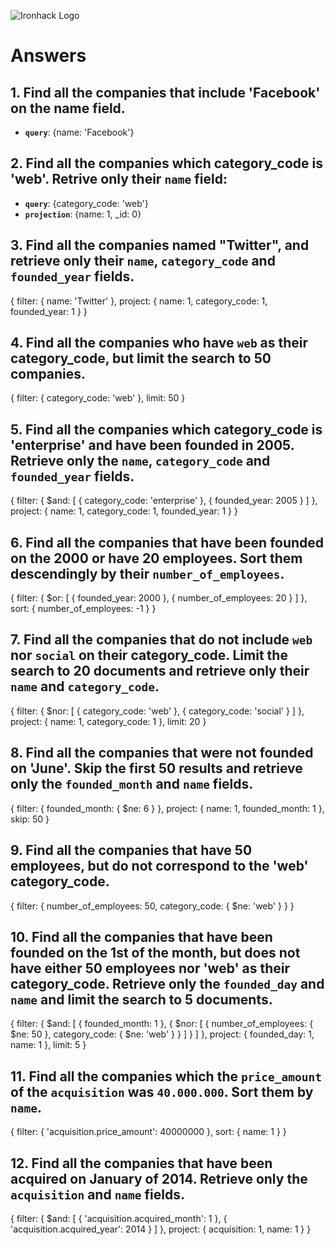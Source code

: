 ![Ironhack Logo](https://i.imgur.com/1QgrNNw.png)

# Answers

## 1. Find all the companies that include 'Facebook' on the **name** field.

 - **`query`**: {name: 'Facebook'}
 
 ## 2. Find all the companies which **category_code** is 'web'. Retrive only their `name` field:

 - **`query`**: {category_code: 'web'}
 - **`projection`**: {name: 1, _id: 0}

## 3. Find all the companies named "Twitter", and retrieve only their `name`, `category_code` and `founded_year` fields.
{
 filter: {
  name: 'Twitter'
 },
 project: {
  name: 1,
  category_code: 1,
  founded_year: 1
 }
}
## 4. Find all the companies who have `web` as their **category_code**, but limit the search to 50 companies.
{
 filter: {
  category_code: 'web'
 },
 limit: 50
}

## 5. Find all the companies which **category_code** is 'enterprise' and have been founded in 2005. Retrieve only the `name`, `category_code` and `founded_year` fields.

{
 filter: {
  $and: [
   {
    category_code: 'enterprise'
   },
   {
    founded_year: 2005
   }
  ]
 },
 project: {
  name: 1,
  category_code: 1,
  founded_year: 1
 }
}

## 6. Find all the companies that have been **founded** on the 2000 or have 20 **employees**. Sort them descendingly by their `number_of_employees`.

<!-- {
 filter: {
  $or: [
   {
    founded_year: 2000
   },
   {
    number_of_employees: {
     $gt: 20
    }
   }
  ]
 },
 sort: {
  number_of_employees: -1
 }
} -->
{
 filter: {
  $or: [
   {
    founded_year: 2000
   },
   {
    number_of_employees: 20
   }
  ]
 },
 sort: {
  number_of_employees: -1
 }
}

## 7. Find all the companies that do not include `web` nor `social` on their **category_code**. Limit the search to 20 documents and retrieve only their `name` and `category_code`.
{
 filter: {
  $nor: [
   {
    category_code: 'web'
   },
   {
    category_code: 'social'
   }
  ]
 },
 project: {
  name: 1,
  category_code: 1
 },
 limit: 20
}
## 8. Find all the companies that were not **founded** on 'June'. Skip the first 50 results and retrieve only the `founded_month` and `name` fields.
{
 filter: {
  founded_month: {
   $ne: 6
  }
 },
 project: {
  name: 1,
  founded_month: 1
 },
 skip: 50
}

## 9. Find all the companies that have 50 employees, but do not correspond to the 'web' **category_code**. 
{
 filter: {
  number_of_employees: 50,
  category_code: {
   $ne: 'web'
  }
 }
}

## 10. Find all the companies that have been founded on the 1st of the month, but does not have either 50 employees nor 'web' as their **category_code**. Retrieve only the `founded_day` and `name` and limit the search to 5 documents.
{
 filter: {
  $and: [
   {
    founded_month: 1
   },
   {
    $nor: [
     {
      number_of_employees: {
       $ne: 50
      },
      category_code: {
       $ne: 'web'
      }
     }
    ]
   }
  ]
 },
 project: {
  founded_day: 1,
  name: 1
 },
 limit: 5
}
## 11. Find all the companies which the `price_amount` of the `acquisition` was **`40.000.000`**. Sort them by `name`.

{
 filter: {
  'acquisition.price_amount': 40000000
 },
 sort: {
  name: 1
 }
}

## 12. Find all the companies that have been acquired on January of 2014. Retrieve only the `acquisition` and `name` fields.

{
 filter: {
  $and: [
   {
    'acquisition.acquired_month': 1
   },
   {
    'acquisition.acquired_year': 2014
   }
  ]
 },
 project: {
  acquisition: 1,
  name: 1
 }
}